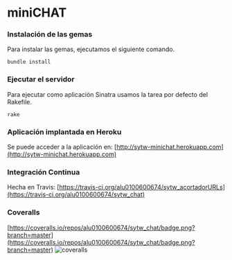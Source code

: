 # miniCHAT

### Instalación de las gemas
Para instalar las gemas, ejecutamos el siguiente comando.
```
bundle install
```

### Ejecutar el servidor
Para ejecutar como aplicación Sinatra usamos la tarea por defecto del Rakefile.
```
rake
```

### Aplicación implantada en Heroku
Se puede acceder a la aplicación en:
[http://sytw-minichat.herokuapp.com](http://sytw-minichat.herokuapp.com)

### Integración Continua
Hecha en Travis:
[https://travis-ci.org/alu0100600674/sytw_acortadorURLs](https://travis-ci.org/alu0100600674/sytw_chat)

### Coveralls
[https://coveralls.io/repos/alu0100600674/sytw_chat/badge.png?branch=master](https://coveralls.io/repos/alu0100600674/sytw_chat/badge.png?branch=master)
![coveralls](https://coveralls.io/repos/alu0100600674/sytw_chat/badge.png?branch=master)
